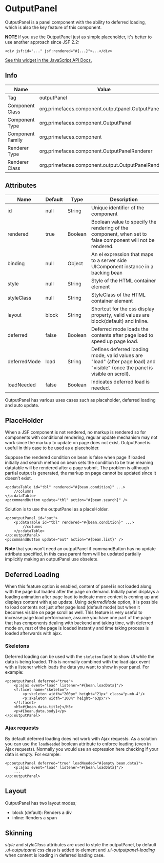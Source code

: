 # OutputPanel

OutputPanel is a panel component with the ability to deferred loading, which is also the key feature of this component.

**NOTE**
If you use the OutputPanel just as simple placeholder, it's better to use another approach since JSF 2.2:
```xhtml
<div jsf:id="..." jsf:rendered="#{...}">...</div>
```

[See this widget in the JavaScript API Docs.](../jsdocs/classes/src_primefaces.primefaces.widget.outputpanel-1.html)

## Info

| Name | Value |
| --- | --- |
| Tag | outputPanel
| Component Class | org.primefaces.component.outputpanel.OutputPanel
| Component Type | org.primefaces.component.OutputPanel
| Component Family | org.primefaces.component |
| Renderer Type | org.primefaces.component.OutputPanelRenderer
| Renderer Class | org.primefaces.component.output.OutputPanelRenderer

## Attributes

| Name | Default | Type | Description |
| --- | --- | --- | --- |
id | null | String | Unique identifier of the component
rendered | true | Boolean | Boolean value to specify the rendering of the component, when set to false component will not be rendered.
binding | null | Object | An el expression that maps to a server side UIComponent instance in a backing bean
style | null | String | Style of the HTML container element
styleClass | null | String | StyleClass of the HTML container element
layout | block | String | Shortcut for the css display property, valid values are block(default) and inline.
deferred | false | Boolean | Deferred mode loads the contents after page load to speed up page load.
deferredMode | load | String | Defines deferred loading mode, valid values are "load" (after page load) and "visible" (once the panel is visible on scroll).
loadNeeded | false | Boolean | Indicates deferred load is needed.

OutputPanel has various uses cases such as placeholder, deferred loading and auto update.

## PlaceHolder
When a JSF component is not rendered, no markup is rendered so for components with conditional
rendering, regular update mechanism may not work since the markup to update on page does not
exist. OutputPanel is useful in this case to be used as a placeholder.

Suppose the rendered condition on bean is false when page if loaded initially and search method on
bean sets the condition to be true meaning datatable will be rendered after a page submit. The
problem is although partial output is generated, the markup on page cannot be updated since it
doesn’t exist.

```xhtml
<p:dataTable id="tbl" rendered="#{bean.condition}" ...>
    //columns
</p:dataTable>
<p:commandButton update="tbl" action="#{bean.search}" />
```
Solution is to use the outputPanel as a placeHolder.

```xhtml
<p:outputPanel id="out">
    <p:dataTable id="tbl" rendered="#{bean.condition}" ...>
        //columns
    </p:dataTable>
</p:outputPanel>
<p:commandButton update="out" action="#{bean.list}" />
```
**Note** that you won’t need an outputPanel if commandButton has no update attribute specified, in
this case parent form will be updated partially implicitly making an outputPanel use obselete.

## Deferred Loading
When this feature option is enabled, content of panel is not loaded along with the page but loaded
after the page on demand. Initially panel displays a loading animation after page load to indicate
more content is coming up and displays content with ajax update. Using _deferredMode_ option, it is
possible to load contents not just after page load (default mode) but when it becomes visible on
page scroll as well. This feature is very useful to increase page load performance, assume you have
one part of the page that has components dealing with backend and taking time, with deferred mode
on, rest of the page is loaded instantly and time taking process is loaded afterwards with ajax.

### Skeletons
Deferred loading can be used with the `skeleton` facet to show UI while the data is being loaded. This
is normally combined with the load ajax event with a listener which loads the data you want to show
in your panel. For example:

```xhtml
<p:outputPanel deferred="true">
    <p:ajax event="load" listener="#{bean.loadData}"/>
    <f:facet name="skeleton">
        <p:skeleton width="200px" height="21px" class="p-mb-4"/>
        <p:skeleton width="100%" height="63px"/>
    </f:facet>
    <h5>#{bean.data.title}</h5>
    <p>#{bean.data.body}</p>
</p:outputPanel>
```

### Ajax requests
By default deferred loading does not work with Ajax requests. As a solution you can use the `loadNeeded` boolean
attribute to enforce loading (even in Ajax requests). Normally you would use an expression here checking if your data
is empty. For example:

```xhtml
<p:outputPanel deferred="true" loadNeeded="#{empty bean.data}">
    <p:ajax event="load" listener="#{bean.loadData}"/>
    ...
</p:outputPanel>
```

## Layout
OutputPanel has two layout modes;

- block (default): Renders a div
- inline: Renders a span

## Skinning
_style_ and _styleClass_ attributes are used to style the outputPanel, by default _.ui-outputpanel_ css class
is added to element and _.ui-outputpanel-loading_ when content is loading in deferred loading case.

